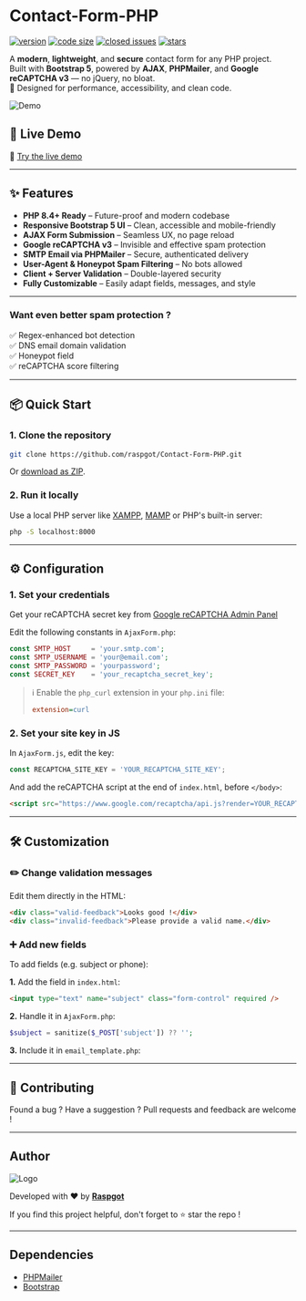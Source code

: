 # Contact-Form-PHP

[![version](https://img.shields.io/badge/version-1.6.0-blue.svg)](https://github.com/raspgot/Contact-Form-PHP)
[![code size](https://img.shields.io/github/languages/code-size/raspgot/Contact-Form-PHP)](https://github.com/raspgot/Contact-Form-PHP)
[![closed issues](https://img.shields.io/github/issues-closed-raw/raspgot/Contact-Form-PHP)](https://github.com/raspgot/Contact-Form-PHP/issues?q=is%3Aissue+is%3Aclosed)
[![stars](https://img.shields.io/github/stars/raspgot/Contact-Form-PHP?style=social)](https://github.com/raspgot/Contact-Form-PHP/stargazers)

A **modern**, **lightweight**, and **secure** contact form for any PHP project.  
Built with **Bootstrap 5**, powered by **AJAX**, **PHPMailer**, and **Google reCAPTCHA v3** — no jQuery, no bloat.  
🔐 Designed for performance, accessibility, and clean code.

![Demo](https://github.raspgot.fr/contact-form-raspgot.gif)

## 🚀 Live Demo

🔗 [Try the live demo](https://github.raspgot.fr)

---

## ✨ Features

-   **PHP 8.4+ Ready** – Future-proof and modern codebase
-   **Responsive Bootstrap 5 UI** – Clean, accessible and mobile-friendly
-   **AJAX Form Submission** – Seamless UX, no page reload
-   **Google reCAPTCHA v3** – Invisible and effective spam protection
-   **SMTP Email via PHPMailer** – Secure, authenticated delivery
-   **User-Agent & Honeypot Spam Filtering** – No bots allowed
-   **Client + Server Validation** – Double-layered security
-   **Fully Customizable** – Easily adapt fields, messages, and style

---

### Want even better spam protection ?

✅ Regex-enhanced bot detection  
✅ DNS email domain validation  
✅ Honeypot field  
✅ reCAPTCHA score filtering

---

## 📦 Quick Start

### 1. Clone the repository

```bash
git clone https://github.com/raspgot/Contact-Form-PHP.git
```

Or [download as ZIP](https://github.com/raspgot/Contact-Form-PHP/archive/master.zip).

### 2. Run it locally

Use a local PHP server like [XAMPP](https://www.apachefriends.org), [MAMP](https://www.mamp.info) or PHP's built-in server:

```bash
php -S localhost:8000
```

---

## ⚙️ Configuration

### 1. Set your credentials

Get your reCAPTCHA secret key from [Google reCAPTCHA Admin Panel](https://www.google.com/recaptcha/admin)

Edit the following constants in `AjaxForm.php`:

```php
const SMTP_HOST     = 'your.smtp.com';
const SMTP_USERNAME = 'your@email.com';
const SMTP_PASSWORD = 'yourpassword';
const SECRET_KEY    = 'your_recaptcha_secret_key';
```

> ℹ️ Enable the `php_curl` extension in your `php.ini` file:
>
> ```ini
> extension=curl
> ```

### 2. Set your site key in JS

In `AjaxForm.js`, edit the key:

```js
const RECAPTCHA_SITE_KEY = 'YOUR_RECAPTCHA_SITE_KEY';
```

And add the reCAPTCHA script at the end of `index.html`, before `</body>`:

```html
<script src="https://www.google.com/recaptcha/api.js?render=YOUR_RECAPTCHA_SITE_KEY"></script>
```

---

## 🛠️ Customization

### ✏️ Change validation messages

Edit them directly in the HTML:

```html
<div class="valid-feedback">Looks good !</div>
<div class="invalid-feedback">Please provide a valid name.</div>
```

### ➕ Add new fields

To add fields (e.g. subject or phone):

**1.** Add the field in `index.html`:

```html
<input type="text" name="subject" class="form-control" required />
```

**2.** Handle it in `AjaxForm.php`:

```php
$subject = sanitize($_POST['subject']) ?? '';
```

**3.** Include it in `email_template.php`:

---

## 🙌 Contributing

Found a bug ? Have a suggestion ? Pull requests and feedback are welcome !

---

## Author

![Logo](https://github.raspgot.fr/raspgot-blue.png)

Developed with ❤️ by [**Raspgot**](https://raspgot.fr)

If you find this project helpful, don't forget to ⭐ star the repo !

---

## Dependencies

-   [PHPMailer](https://github.com/PHPMailer/PHPMailer)
-   [Bootstrap](https://github.com/twbs/bootstrap)

